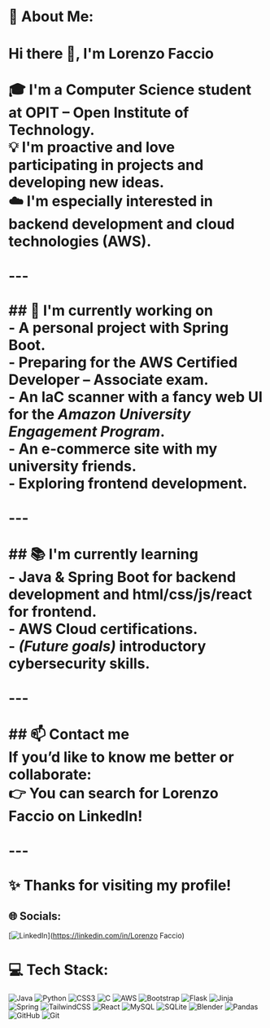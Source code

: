 
# 💫 About Me:
# Hi there 👋, I'm Lorenzo Faccio  <br><br>🎓 I'm a **Computer Science student at OPIT – Open Institute of Technology**.  <br>💡 I'm proactive and love participating in projects and developing new ideas.  <br>☁️ I'm especially interested in **backend development** and **cloud technologies (AWS)**.  <br><br>---<br><br>## 🌱 I'm currently working on<br>- A personal project with **Spring Boot**.  <br>- Preparing for the **AWS Certified Developer – Associate** exam.  <br>- An **IaC scanner** with a fancy web UI for the *Amazon University Engagement Program*.  <br>- An **e-commerce site** with my university friends.  <br>- Exploring **frontend development**.  <br><br>---<br><br>## 📚 I'm currently learning<br>- **Java & Spring Boot** for backend development and html/css/js/react for frontend.  <br>- **AWS Cloud certifications**.  <br>- *(Future goals)* introductory **cybersecurity** skills.  <br><br>---<br><br>## 📫 Contact me<br>If you’d like to know me better or collaborate:  <br>👉 You can search for Lorenzo Faccio on LinkedIn!<br><br>---<br><br>✨ Thanks for visiting my profile!  


## 🌐 Socials:
[![LinkedIn](https://img.shields.io/badge/LinkedIn-%230077B5.svg?logo=linkedin&logoColor=white)](https://linkedin.com/in/Lorenzo Faccio) 

# 💻 Tech Stack:
![Java](https://img.shields.io/badge/java-%23ED8B00.svg?style=for-the-badge&logo=openjdk&logoColor=white) ![Python](https://img.shields.io/badge/python-3670A0?style=for-the-badge&logo=python&logoColor=ffdd54) ![CSS3](https://img.shields.io/badge/css3-%231572B6.svg?style=for-the-badge&logo=css3&logoColor=white) ![C](https://img.shields.io/badge/c-%2300599C.svg?style=for-the-badge&logo=c&logoColor=white) ![AWS](https://img.shields.io/badge/AWS-%23FF9900.svg?style=for-the-badge&logo=amazon-aws&logoColor=white) ![Bootstrap](https://img.shields.io/badge/bootstrap-%238511FA.svg?style=for-the-badge&logo=bootstrap&logoColor=white) ![Flask](https://img.shields.io/badge/flask-%23000.svg?style=for-the-badge&logo=flask&logoColor=white) ![Jinja](https://img.shields.io/badge/jinja-white.svg?style=for-the-badge&logo=jinja&logoColor=black) ![Spring](https://img.shields.io/badge/spring-%236DB33F.svg?style=for-the-badge&logo=spring&logoColor=white) ![TailwindCSS](https://img.shields.io/badge/tailwindcss-%2338B2AC.svg?style=for-the-badge&logo=tailwind-css&logoColor=white) ![React](https://img.shields.io/badge/react-%2320232a.svg?style=for-the-badge&logo=react&logoColor=%2361DAFB) ![MySQL](https://img.shields.io/badge/mysql-4479A1.svg?style=for-the-badge&logo=mysql&logoColor=white) ![SQLite](https://img.shields.io/badge/sqlite-%2307405e.svg?style=for-the-badge&logo=sqlite&logoColor=white) ![Blender](https://img.shields.io/badge/blender-%23F5792A.svg?style=for-the-badge&logo=blender&logoColor=white) ![Pandas](https://img.shields.io/badge/pandas-%23150458.svg?style=for-the-badge&logo=pandas&logoColor=white) ![GitHub](https://img.shields.io/badge/github-%23121011.svg?style=for-the-badge&logo=github&logoColor=white) ![Git](https://img.shields.io/badge/git-%23F05033.svg?style=for-the-badge&logo=git&logoColor=white)
